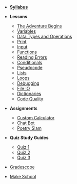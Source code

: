 - **[Syllabus](README.md)**

* **Lessons**

  - [The Adventure Begins](Lessons/adventure_begins.md)
  - [Variables](Lessons/variables.md)
  - [Data Types and Operations](Lessons/datatypes_operations.md)
  - [Print](Lessons/print.md)
  - [Input](Lessons/input.md)
  - [Functions](Lessons/functions.md)
  - [Reading Errors](Lessons/reading_errors.md)
  - [Conditionals](Lessons/conditionals.md)
  - [Pseudocode](Lessons/pseudocode.md)
  - [Lists](Lessons/lists.md)
  - [Loops](Lessons/loops.md)
  - [Debugging](Lessons/debugging.md)
  - [File IO](Lessons/file_io.md)
  - [Dictionaries](Lessons/dictionaries.md)
  - [Code Quality](Lessons/code_quality.md)

* **Assignments**

  - [Custom Calculator](Lessons/custom_calculator.md)
  - [Chat Bot](Lessons/chat_bot.md)
  - [Poetry Slam](Lessons/poetry_slam.md)

* **Quiz Study Guides**
  - [Quiz 1](Lessons/quiz1.md)
  - [Quiz 2](Lessons/quiz2.md)
  - [Quiz 3](Lessons/quiz3.md)

- [Gradescope](https://www.gradescope.com/courses/201367)

- [Make School](https://www.makeschool.com)
